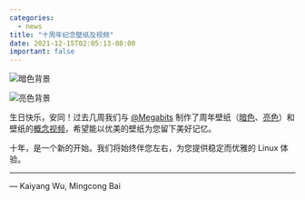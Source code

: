 ```yaml
---
categories:
  - news
title: "十周年纪念壁纸及视频"
date: 2021-12-15T02:05:13-08:00
important: false
---
```


![暗色背景](//assets/i/gallery/aosc10-dark.png.jpg)

![亮色背景](//assets/i/gallery/aosc10-light.png.jpg)

生日快乐，安同！过去几周我们与 [@Megabits](https://megabits.xyz/) 制作了周年壁纸（[暗色](//assets/i/gallery/aosc10-dark.png)、[亮色](//assets/i/gallery/aosc10-light.png)）和壁纸的[概念视频](https://www.youtube.com/watch?v=4oD7kVIjCyw)，希望能以优美的壁纸为您留下美好记忆。

十年，是一个新的开始。我们将始终伴您左右，为您提供稳定而优雅的 Linux 体验。

---

— Kaiyang Wu, Mingcong Bai
